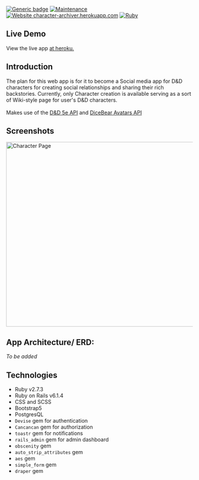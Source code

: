 [![Generic badge](https://img.shields.io/badge/Status-In%20Early%20Development-red.svg)](https://shields.io/)
[![Maintenance](https://img.shields.io/badge/Maintained%3F-yes-green.svg)](https://github.com/theIanMilan/character-archiver/graphs/commit-activity)
[![Website character-archiver.herokuapp.com](https://img.shields.io/website-up-down-green-red/http/shields.io.svg)](https://character-archiver.herokuapp.com/)
[![Ruby](https://badgen.net/badge/icon/ruby?icon=ruby&label)](https://https://ruby-lang.org/)

## Live Demo
View the live app [at heroku.](https://character-archiver.herokuapp.com/)

## Introduction

The plan for this web app is for it to become a Social media app for D&D characters for creating social relationships and sharing their rich backstories.
Currently, only Character creation is available serving as a sort of Wiki-style page for user's D&D characters.
<br><br>
Makes use of the [D&D 5e API](https://www.dnd5eapi.co/) and [DiceBear Avatars API](https://avatars.dicebear.com/)

## Screenshots

<p float = 'left'>
    <img src="https://repository-images.githubusercontent.com/401065261/c0d1a366-6a17-43ed-bbeb-0b6f646227bd" alt="Character Page" width="1000" height="500">
</p>

## App Architecture/ ERD:
_To be added_

## Technologies

* Ruby v2.7.3
* Ruby on Rails v6.1.4
* CSS and SCSS
* Bootstrap5
* PostgresQL
* `Devise` gem for authentication
* `Cancancan` gem for authorization
* `toastr` gem for notifications
* `rails_admin` gem for admin dashboard
* `obscenity` gem
* `auto_strip_attributes` gem
* `aes` gem
* `simple_form` gem
* `draper` gem

